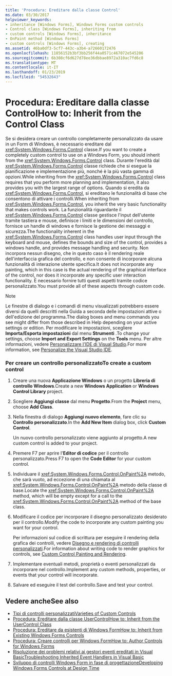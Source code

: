 ```yaml
---
title: 'Procedura: Ereditare dalla classe Control'
ms.date: 03/30/2017
helpviewer_keywords:
- inheritance [Windows Forms], Windows Forms custom controls
- Control class [Windows Forms], inheriting from
- custom controls [Windows Forms], inheritance
- OnPaint method [Windows Forms]
- custom controls [Windows Forms], creating
ms.assetid: 46ba0df3-5cf7-443c-a3b4-a72660172476
ms.openlocfilehash: 11856152b3bf3bb256f44a0571c467072e545206
ms.sourcegitcommit: 6b308cf6d627d78ee36dbbae8972a310ac7fd6c8
ms.translationtype: MT
ms.contentlocale: it-IT
ms.lasthandoff: 01/23/2019
ms.locfileid: "54532643"
---
```

# <a name="how-to-inherit-from-the-control-class"></a><span data-ttu-id="4f1af-102">Procedura: Ereditare dalla classe Control</span><span class="sxs-lookup"><span data-stu-id="4f1af-102">How to: Inherit from the Control Class</span></span>
<span data-ttu-id="4f1af-103">Se si desidera creare un controllo completamente personalizzato da usare in un Form di Windows, è necessario ereditare dal <xref:System.Windows.Forms.Control> classe.</span><span class="sxs-lookup"><span data-stu-id="4f1af-103">If you want to create a completely custom control to use on a Windows Form, you should inherit from the <xref:System.Windows.Forms.Control> class.</span></span> <span data-ttu-id="4f1af-104">Durante l'eredità dal <xref:System.Windows.Forms.Control> classe richiede che si esegue la pianificazione e implementazione più, nonché è la più vasta gamma di opzioni.</span><span class="sxs-lookup"><span data-stu-id="4f1af-104">While inheriting from the <xref:System.Windows.Forms.Control> class requires that you perform more planning and implementation, it also provides you with the largest range of options.</span></span> <span data-ttu-id="4f1af-105">Quando si eredita da <xref:System.Windows.Forms.Control>, si ereditano le funzionalità di base che consentono di attivare i controlli.</span><span class="sxs-lookup"><span data-stu-id="4f1af-105">When inheriting from <xref:System.Windows.Forms.Control>, you inherit the very basic functionality that makes controls work.</span></span> <span data-ttu-id="4f1af-106">La funzionalità riguardante il <xref:System.Windows.Forms.Control> classe gestisce l'input dell'utente tramite tastiera e mouse, definisce i limiti e le dimensioni del controllo, fornisce un handle di windows e fornisce la gestione dei messaggi e sicurezza.</span><span class="sxs-lookup"><span data-stu-id="4f1af-106">The functionality inherent in the <xref:System.Windows.Forms.Control> class handles user input through the keyboard and mouse, defines the bounds and size of the control, provides a windows handle, and provides message handling and security.</span></span> <span data-ttu-id="4f1af-107">Non incorpora nessun disegno, che in questo caso è il rendering reale dell'interfaccia grafica del controllo, e non consente di incorporare alcuna funzionalità di interazione utente specifica.</span><span class="sxs-lookup"><span data-stu-id="4f1af-107">It does not incorporate any painting, which in this case is the actual rendering of the graphical interface of the control, nor does it incorporate any specific user interaction functionality.</span></span> <span data-ttu-id="4f1af-108">È necessario fornire tutti questi aspetti tramite codice personalizzato.</span><span class="sxs-lookup"><span data-stu-id="4f1af-108">You must provide all of these aspects through custom code.</span></span>  
  
> [!NOTE]
>  <span data-ttu-id="4f1af-109">Le finestre di dialogo e i comandi di menu visualizzati potrebbero essere diversi da quelli descritti nella Guida a seconda delle impostazioni attive o dell'edizione del programma.</span><span class="sxs-lookup"><span data-stu-id="4f1af-109">The dialog boxes and menu commands you see might differ from those described in Help depending on your active settings or edition.</span></span> <span data-ttu-id="4f1af-110">Per modificare le impostazioni, scegliere **Importa/Esporta impostazioni** dal menu **Strumenti** .</span><span class="sxs-lookup"><span data-stu-id="4f1af-110">To change your settings, choose **Import and Export Settings** on the **Tools** menu.</span></span> <span data-ttu-id="4f1af-111">Per altre informazioni, vedere [Personalizzare l'IDE di Visual Studio](/visualstudio/ide/personalizing-the-visual-studio-ide).</span><span class="sxs-lookup"><span data-stu-id="4f1af-111">For more information, see [Personalize the Visual Studio IDE](/visualstudio/ide/personalizing-the-visual-studio-ide).</span></span>  
  
### <a name="to-create-a-custom-control"></a><span data-ttu-id="4f1af-112">Per creare un controllo personalizzato</span><span class="sxs-lookup"><span data-stu-id="4f1af-112">To create a custom control</span></span>  
  
1.  <span data-ttu-id="4f1af-113">Creare una nuova **Applicazione Windows** o un progetto **Libreria di controllo Windows**.</span><span class="sxs-lookup"><span data-stu-id="4f1af-113">Create a new **Windows Application** or **Windows Control Library** project.</span></span>  
  
2.  <span data-ttu-id="4f1af-114">Scegliere **Aggiungi classe** dal menu **Progetto**.</span><span class="sxs-lookup"><span data-stu-id="4f1af-114">From the **Project** menu, choose **Add Class**.</span></span>  
  
3.  <span data-ttu-id="4f1af-115">Nella finestra di dialogo **Aggiungi nuovo elemento**, fare clic su **Controllo personalizzato**.</span><span class="sxs-lookup"><span data-stu-id="4f1af-115">In the **Add New Item** dialog box, click **Custom Control**.</span></span>  
  
     <span data-ttu-id="4f1af-116">Un nuovo controllo personalizzato viene aggiunto al progetto.</span><span class="sxs-lookup"><span data-stu-id="4f1af-116">A new custom control is added to your project.</span></span>  
  
4.  <span data-ttu-id="4f1af-117">Premere F7 per aprire l'**Editor di codice** per il controllo personalizzato.</span><span class="sxs-lookup"><span data-stu-id="4f1af-117">Press F7 to open the **Code Editor** for your custom control.</span></span>  
  
5.  <span data-ttu-id="4f1af-118">Individuare il <xref:System.Windows.Forms.Control.OnPaint%2A> metodo, che sarà vuoto, ad eccezione di una chiamata al <xref:System.Windows.Forms.Control.OnPaint%2A> metodo della classe di base.</span><span class="sxs-lookup"><span data-stu-id="4f1af-118">Locate the <xref:System.Windows.Forms.Control.OnPaint%2A> method, which will be empty except for a call to the <xref:System.Windows.Forms.Control.OnPaint%2A> method of the base class.</span></span>  
  
6.  <span data-ttu-id="4f1af-119">Modificare il codice per incorporare il disegno personalizzato desiderato per il controllo.</span><span class="sxs-lookup"><span data-stu-id="4f1af-119">Modify the code to incorporate any custom painting you want for your control.</span></span>  
  
     <span data-ttu-id="4f1af-120">Per informazioni sul codice di scrittura per eseguire il rendering della grafica dei controlli, vedere [Disegno e rendering di controlli personalizzati](../../../../docs/framework/winforms/controls/custom-control-painting-and-rendering.md).</span><span class="sxs-lookup"><span data-stu-id="4f1af-120">For information about writing code to render graphics for controls, see [Custom Control Painting and Rendering](../../../../docs/framework/winforms/controls/custom-control-painting-and-rendering.md).</span></span>  
  
7.  <span data-ttu-id="4f1af-121">Implementare eventuali metodi, proprietà o eventi personalizzati da incorporare nel controllo.</span><span class="sxs-lookup"><span data-stu-id="4f1af-121">Implement any custom methods, properties, or events that your control will incorporate.</span></span>  
  
8.  <span data-ttu-id="4f1af-122">Salvare ed eseguire il test del controllo.</span><span class="sxs-lookup"><span data-stu-id="4f1af-122">Save and test your control.</span></span>  
  
## <a name="see-also"></a><span data-ttu-id="4f1af-123">Vedere anche</span><span class="sxs-lookup"><span data-stu-id="4f1af-123">See also</span></span>
- [<span data-ttu-id="4f1af-124">Tipi di controlli personalizzati</span><span class="sxs-lookup"><span data-stu-id="4f1af-124">Varieties of Custom Controls</span></span>](../../../../docs/framework/winforms/controls/varieties-of-custom-controls.md)
- [<span data-ttu-id="4f1af-125">Procedura: Ereditare dalla classe UserControl</span><span class="sxs-lookup"><span data-stu-id="4f1af-125">How to: Inherit from the UserControl Class</span></span>](../../../../docs/framework/winforms/controls/how-to-inherit-from-the-usercontrol-class.md)
- [<span data-ttu-id="4f1af-126">Procedura: Ereditare da esistenti di Windows Form</span><span class="sxs-lookup"><span data-stu-id="4f1af-126">How to: Inherit from Existing Windows Forms Controls</span></span>](../../../../docs/framework/winforms/controls/how-to-inherit-from-existing-windows-forms-controls.md)
- [<span data-ttu-id="4f1af-127">Procedura: Creare controlli per Windows Form</span><span class="sxs-lookup"><span data-stu-id="4f1af-127">How to: Author Controls for Windows Forms</span></span>](../../../../docs/framework/winforms/controls/how-to-author-controls-for-windows-forms.md)
- [<span data-ttu-id="4f1af-128">Risoluzione dei problemi relativi ai gestori eventi ereditati in Visual Basic</span><span class="sxs-lookup"><span data-stu-id="4f1af-128">Troubleshooting Inherited Event Handlers in Visual Basic</span></span>](~/docs/visual-basic/programming-guide/language-features/events/troubleshooting-inherited-event-handlers.md)
- [<span data-ttu-id="4f1af-129">Sviluppo di controlli Windows Form in fase di progettazione</span><span class="sxs-lookup"><span data-stu-id="4f1af-129">Developing Windows Forms Controls at Design Time</span></span>](../../../../docs/framework/winforms/controls/developing-windows-forms-controls-at-design-time.md)

